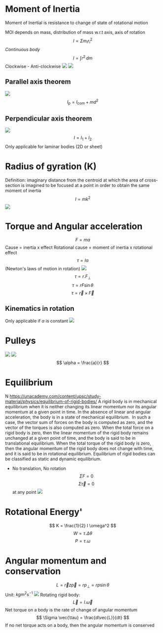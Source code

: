# Moment of Inertia
Moment of Inertial is resistance to change of state of rotational motion

MOI depends on mass, distribution of mass w.r.t axis, axis of rotation
$$
I = \Sigma m_{i} r_{i}^{2}
$$ *Continuous body*
$$
I =  \int r^2 \, dm 
$$
Clockwise - Anti-clockwise
![](Assets/Pasted%20image%2020240427194828.png)
![](Assets/Pasted%20image%2020240427194755.png)
## Parallel axis theorem
![](Assets/Pasted%20image%2020240430090433.png)
$$
I_{p} = I_{com} + md^2
$$
## Perpendicular axis theorem
![](Assets/Pasted%20image%2020240430090713.png|50)
$$
I = I_{1} + I_{2}
$$
Only applicable for laminar bodies (2D or sheet)
# Radius of gyration (K)
Definition: imaginary distance from the centroid at which the area of cross-section is imagined to be focused at a point in order to obtain the same moment of inertia
$$
I = m k^{2}
$$
![](Assets/Pasted%20image%2020240430091139.png)
# Torque and Angular acceleration
$$F = ma$$
Cause = inertia x effect
Rotational cause = moment of inertia x rotational effect
$$
\tau = I \alpha
$$
(Newton's laws of motion in rotation)
![](Assets/Pasted%20image%2020240430092707.png)
$$
\tau = r.F_{\perp}
$$
$$
\tau = rF\sin \theta
$$
$$
\tau = \vec{r} \times \vec{F}
$$
## Kinematics in rotation
Only applicable if $\alpha$ is constant
![](Assets/Pasted%20image%2020240430093348.png)
# Pulleys
![](Assets/Pasted%20image%2020240430094611.png)
![](Assets/Pasted%20image%2020240430094739.png)
$$
\alpha = \frac{a}{r}
$$
# Equilibrium

N https://unacademy.com/content/upsc/study-material/physics/equilibrium-of-rigid-bodies/
	A rigid body is in mechanical equilibrium when it is neither changing its linear momentum nor its angular momentum at a given point in time. In the absence of linear and angular acceleration, the body is in a state of mechanical equilibrium. 
	In such a case, the vector sum of forces on the body is computed as zero, and the vector of the torques is also computed as zero.
	When the total force on a rigid body is zero, then the linear momentum of the rigid body remains unchanged at a given point of time, and the body is said to be in translational equilibrium. When the total torque of the rigid body is zero, then the angular momentum of the rigid body does not change with time, and it is said to be in rotational equilibrium.
	Equilibrium of rigid bodies can be classified as static and dynamic equilibrium.


- No translation, No rotation
$$
\Sigma F = 0
$$
$$
\Sigma \vec{\tau} = 0
$$
at any point
![](Assets/Pasted%20image%2020240430095902.png)
# Rotational Energy'
$$
K = \frac{1}{2} I \omega^2
$$
$$
W = \tau. \Delta \theta
$$
$$
P = \tau. \omega 
$$
# Angular momentum and conservation
$$
L = \vec{r} z \vec{p}
= rp_{\perp} = rp \sin \theta
$$
Unit: $kg m^2 s^{-1}$
![](Assets/Pasted%20image%2020240430101221.png)
Rotating rigid body: 
$$
\vec{L} = I. \vec{\omega}
$$
Net torque on a body is the rate of change of angular momentum
$$
\Sigma \vec{\tau} =  \frac{d\vec{L}}{dt}
$$
If no net torque acts on a body, then the angular momentum is conserved
